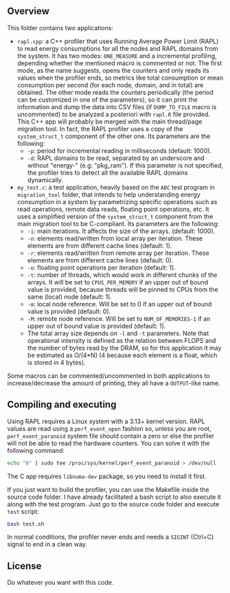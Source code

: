 ## Overview
This folder contains two applications:
* `rapl.cpp`: a C++ profiler that uses Running Average Power Limit (RAPL) to read energy consumptions for all the nodes and RAPL domains from the system. It has two modes: `ONE_MEASURE` and a incremental profiling, depending whether the mentioned macro is commented or not. The first mode, as the name suggests, opens the counters and only reads its values when the profiler ends, so metrics like total consumption or mean consumption per second (for each node, domain, and in total) are obtained. The other mode reads the counters periodically (the period can be customized in one of the parameters), so it can print the information and dump the data into CSV files (if `DUMP_TO_FILE` macro is uncommented) to be analyzed a posteriori with `rapl.R` file provided. This C++ app will probably be merged with the main thread/page migration tool. In fact, the RAPL profiler uses a copy of the `system_struct_t` component of the other one. Its parameters are the following:
  - `-p`: period for incremental reading in milliseconds (default: 1000).
  - `-d`: RAPL domains to be read, separated by an underscore and without "energy-" (e.g: "pkg_ram"). If this parameter is not specified, the profiler tries to detect all the available RAPL domains dynamically.
* `my_test.c`: a test application, heavily based on the `ABC` test program in `migration_tool` folder, that intends to help understanding energy consumption in a system by parametrizing specific operations such as read operations, remote data reads, floating point operations, etc. It uses a simplified version of the `system_struct_t` component from the main migration tool to be C-compliant. Its parameters are the following:
  - `-i`: main iterations. It affects the size of the arrays. (default: 1000).
  - `-n`: elements read/written from local array per iteration. These elements are from different cache lines (default: 1).
  - `-r`: elements read/written from remote array per iteration. These elements are from different cache lines (default: 0).
  - `-o`: floating point operations per iteration (default: 1).
  - `-t`: number of threads, which would work in different chunks of the arrays. It will be set to `CPUS_PER_MEMORY` if an upper out of bound value is provided, because threads will be pinned to CPUs from the same (local) node (default: 1).
  - `-m`: local node reference. Will be set to 0 if an upper out of bound value is provided (default: 0).
  - `-M`: remote node reference. Will be set to `NUM_OF_MEMORIES-1` if an upper out of bound value is provided (default: 1).
  - The total array size depends on `-l` and `-t` parameters.
Note that operational intensity is defined as the relation between FLOPS and the number of bytes read by the DRAM, so for this application it may be estimated as O/(4*N) (4 because each element is a float, which is stored in 4 bytes).

Some macros can be commented/uncommented in both applications to increase/decrease the amount of printing, they all have a `OUTPUT`-like name.

## Compiling and executing
Using RAPL requires a Linux system with a 3.13+ kernel version. RAPL values are read using a `perf_event_open` fashion so, unless you are root, `perf_event_paranoid` system file should contain a zero or else the profiler will not be able to read the hardware counters. You can solve it with the following command:
```bash
echo "0" | sudo tee /proc/sys/kernel/perf_event_paranoid > /dev/null
```

The C app requires `libnuma-dev` package, so you need to install it first.

If you just want to build the profiler, you can use the Makefile inside the source code folder. I have already facilitated a bash script to also execute it along with the test program. Just go to the source code folder and execute `test` script:
```bash
bash test.sh
```

In normal conditions, the profiler never ends and needs a `SIGINT` (Ctrl+C) signal to end in a clean way. 

## License
Do whatever you want with this code.

